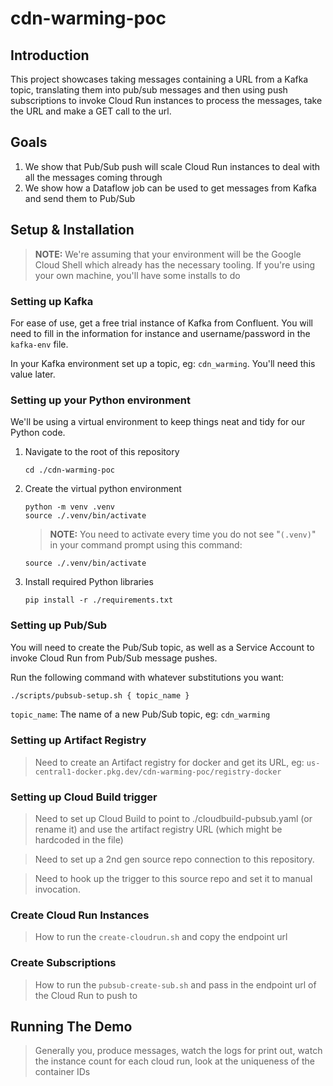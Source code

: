 # cdn-warming-poc

## Introduction
This project showcases taking messages containing a URL from a Kafka topic, translating them into pub/sub messages and then using push subscriptions to invoke Cloud Run instances to process the messages, take the URL and make a GET call to the url.

## Goals
1. We show that Pub/Sub push will scale Cloud Run instances to deal with all the messages coming through
1. We show how a Dataflow job can be used to get messages from Kafka and send them to Pub/Sub

## Setup & Installation
> **NOTE:** We're assuming that your environment will be the Google Cloud Shell which already has the necessary tooling. If you're using your own machine, you'll have some installs to do

### Setting up Kafka
For ease of use, get a free trial instance of Kafka from Confluent. You will need to fill in the information for instance and username/password in the `kafka-env` file.

In your Kafka environment set up a topic, eg: `cdn_warming`.  You'll need this value later.

### Setting up your Python environment
We'll be using a virtual environment to keep things neat and tidy for our Python code.

1. Navigate to the root of this repository
    ```
    cd ./cdn-warming-poc
    ```

1. Create the virtual python environment

    ```
    python -m venv .venv
    source ./.venv/bin/activate
    ```
    > **NOTE:** You need to activate every time you do not see "`(.venv)`" in your command prompt using this command:
    ```
    source ./.venv/bin/activate 
    ```

1. Install required Python libraries

    ```
    pip install -r ./requirements.txt
    ```

### Setting up Pub/Sub
You will need to create the Pub/Sub topic, as well as a Service Account to invoke Cloud Run from Pub/Sub message pushes. 

Run the following command with whatever substitutions you want:

```bash
./scripts/pubsub-setup.sh { topic_name } 
```
`topic_name`: The name of a new Pub/Sub topic, eg: `cdn_warming`

### Setting up Artifact Registry
> Need to create an Artifact registry for docker and get its URL, eg: `us-central1-docker.pkg.dev/cdn-warming-poc/registry-docker`

### Setting up Cloud Build trigger
> Need to set up Cloud Build to point to ./cloudbuild-pubsub.yaml (or rename it) and use the artifact registry URL (which might be hardcoded in the file)

> Need to set up a 2nd gen source repo connection to this repository.

> Need to hook up the trigger to this source repo and set it to manual invocation.

### Create Cloud Run Instances
> How to run the `create-cloudrun.sh` and copy the endpoint url

### Create Subscriptions
> How to run the `pubsub-create-sub.sh` and pass in the endpoint url of the Cloud Run to push to

## Running The Demo
> Generally you, produce messages, watch the logs for print out, watch the instance count for each cloud run, look at the uniqueness of the container IDs
